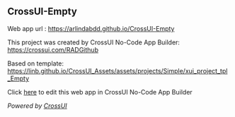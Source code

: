 ## CrossUI-Empty
Web app url : https://arlindabdd.github.io/CrossUI-Empty

This project was created by CrossUI No-Code App Builder: https://crossui.com/RADGithub

Based on template: https://linb.github.io/CrossUI_Assets/assets/projects/Simple/xui_project_tpl_Empty

Click [here](https://crossui.com/RADGithub/#!from=github&owner=arlindabdd&repo=CrossUI-Empty) to edit this web app in CrossUI No-Code App Builder

<i>Powered by [CrossUI](https://crossui.com)</i>
